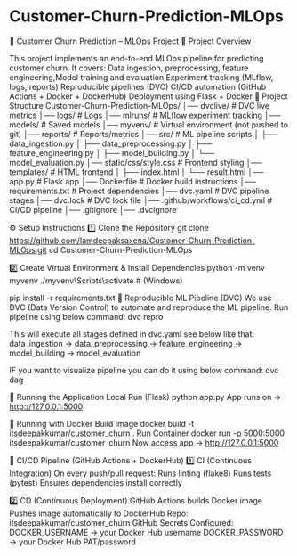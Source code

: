 # Customer-Churn-Prediction-MLOps
📌 Customer Churn Prediction – MLOps Project
🔹 Project Overview

This project implements an end-to-end MLOps pipeline for predicting customer churn.
It covers:
Data ingestion, preprocessing, feature engineering,Model training and evaluation
Experiment tracking (MLflow, logs, reports)
Reproducible pipelines (DVC)
CI/CD automation (GitHub Actions + Docker + DockerHub)
Deployment using Flask + Docker
📂 Project Structure
Customer-Churn-Prediction-MLOps/
│── dvclive/                  # DVC live metrics
│── logs/                     # Logs
│── mlruns/                   # MLflow experiment tracking
│── models/                   # Saved models
│── myvenv/                   # Virtual environment (not pushed to git)
│── reports/                  # Reports/metrics
│── src/                      # ML pipeline scripts
│    ├── data_ingestion.py
│    ├── data_preprocessing.py
│    ├── feature_engineering.py
│    ├── model_building.py
│    └── model_evaluation.py
│── static/css/style.css      # Frontend styling
│── templates/                # HTML frontend
│    ├── index.html
│    └── result.html
│── app.py                    # Flask app
│── Dockerfile                # Docker build instructions
│── requirements.txt          # Project dependencies
│── dvc.yaml                  # DVC pipeline stages
│── dvc.lock                  # DVC lock file
│── .github/workflows/ci_cd.yml  # CI/CD pipeline
│── .gitignore
│── .dvcignore

⚙️ Setup Instructions
1️⃣ Clone the Repository
git clone https://github.com/Iamdeepaksaxena/Customer-Churn-Prediction-MLOps.git
cd Customer-Churn-Prediction-MLOps

2️⃣ Create Virtual Environment & Install Dependencies
python -m venv myvenv
./myvenv\Scripts\activate      # (Windows)

pip install -r requirements.txt
🔄 Reproducible ML Pipeline (DVC)
We use DVC (Data Version Control) to automate and reproduce the ML pipeline.
Run pipeline using below command:
dvc repro

This will execute all stages defined in dvc.yaml see below like that:
data_ingestion → data_preprocessing → feature_engineering → model_building → model_evaluation

IF you want to visualize pipeline you can do it using below command:
dvc dag

🚀 Running the Application
Local Run (Flask)
python app.py
App runs on → http://127.0.0.1:5000

🐳 Running with Docker
Build Image
docker build -t itsdeepakkumar/customer_churn .
Run Container
docker run -p 5000:5000 itsdeepakkumar/customer_churn
Now access app → http://127.0.0.1:5000

🔗 CI/CD Pipeline (GitHub Actions + DockerHub)
1️⃣ CI (Continuous Integration)
On every push/pull request:
Runs linting (flake8)
Runs tests (pytest)
Ensures dependencies install correctly

2️⃣ CD (Continuous Deployment)
GitHub Actions builds Docker image
Pushes image automatically to DockerHub
Repo: itsdeepakkumar/customer_churn
GitHub Secrets Configured:
DOCKER_USERNAME → your Docker Hub username
DOCKER_PASSWORD → your Docker Hub PAT/password
